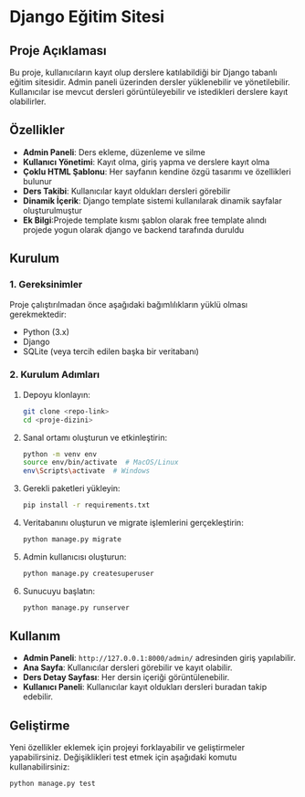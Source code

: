 # Django Eğitim Sitesi

## Proje Açıklaması

Bu proje, kullanıcıların kayıt olup derslere katılabildiği bir Django tabanlı eğitim sitesidir. Admin paneli üzerinden dersler yüklenebilir ve yönetilebilir. Kullanıcılar ise mevcut dersleri görüntüleyebilir ve istedikleri derslere kayıt olabilirler.

## Özellikler

- **Admin Paneli**: Ders ekleme, düzenleme ve silme
- **Kullanıcı Yönetimi**: Kayıt olma, giriş yapma ve derslere kayıt olma
- **Çoklu HTML Şablonu**: Her sayfanın kendine özgü tasarımı ve özellikleri bulunur
- **Ders Takibi**: Kullanıcılar kayıt oldukları dersleri görebilir
- **Dinamik İçerik**: Django template sistemi kullanılarak dinamik sayfalar oluşturulmuştur
- **Ek Bilgi**:Projede template kısmı şablon olarak free template alındı projede yogun olarak django ve backend tarafında duruldu
## Kurulum

### 1. Gereksinimler

Proje çalıştırılmadan önce aşağıdaki bağımlılıkların yüklü olması gerekmektedir:

- Python (3.x)
- Django
- SQLite (veya tercih edilen başka bir veritabanı)

### 2. Kurulum Adımları

1. Depoyu klonlayın:
   ```sh
   git clone <repo-link>
   cd <proje-dizini>
   ```
2. Sanal ortamı oluşturun ve etkinleştirin:
   ```sh
   python -m venv env
   source env/bin/activate  # MacOS/Linux
   env\Scripts\activate  # Windows
   ```
3. Gerekli paketleri yükleyin:
   ```sh
   pip install -r requirements.txt
   ```
4. Veritabanını oluşturun ve migrate işlemlerini gerçekleştirin:
   ```sh
   python manage.py migrate
   ```
5. Admin kullanıcısı oluşturun:
   ```sh
   python manage.py createsuperuser
   ```
6. Sunucuyu başlatın:
   ```sh
   python manage.py runserver
   ```

## Kullanım

- **Admin Paneli**: `http://127.0.0.1:8000/admin/` adresinden giriş yapılabilir.
- **Ana Sayfa**: Kullanıcılar dersleri görebilir ve kayıt olabilir.
- **Ders Detay Sayfası**: Her dersin içeriği görüntülenebilir.
- **Kullanıcı Paneli**: Kullanıcılar kayıt oldukları dersleri buradan takip edebilir.

## Geliştirme

Yeni özellikler eklemek için projeyi forklayabilir ve geliştirmeler yapabilirsiniz. Değişiklikleri test etmek için aşağıdaki komutu kullanabilirsiniz:

```sh
python manage.py test
```

##
